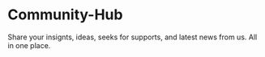 # Community-Hub
Share your insignts, ideas, seeks for supports, and latest news from us. All in one place.
